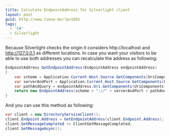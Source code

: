 ```yaml
---
title: Calculate EndpointAddress for Silverlight client
layout: post
guid: http://www.timvw.be/?p=1691
tags:
  - 'C#'
  - Silverlight
---
```

Because Silverlight checks the origin it considers http://localhost and http://127.0.0.1 as different locations. In case you want your visitors to be able to use both addresses you can recalculate the address as following:

```csharp
EndpointAddress GetEndpointAddress(EndpointAddress endpointAddress)
{
	var scheme = Application.Current.Host.Source.GetComponents(UriComponents.Scheme, UriFormat.Unescaped);
	var serverAndPort = Application.Current.Host.Source.GetComponents(UriComponents.HostAndPort, UriFormat.Unescaped);
	var pathAndQuery = endpointAddress.Uri.GetComponents(UriComponents.PathAndQuery, UriFormat.Unescaped);
	return new EndpointAddress(scheme + "://" + serverAndPort + pathAndQuery);
}
```

And you can use this method as following:

```csharp
var client = new DirectoryServiceClient();
client.Endpoint.Address = GetEndpointAddress(client.Endpoint.Address);
client.GetMessageCompleted += ClientGetMessageCompleted;
client.GetMessageAsync();
```

